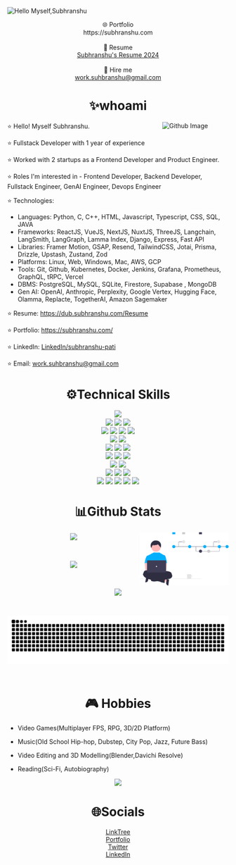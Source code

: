 
![Hello Myself,Subhranshu](https://github.com/CantBeSubh/CantBeSubh/assets/83113185/cadf7712-af12-4f6d-a1a1-8993700cb002)

<p align='center'>
	🌐 Portfolio
	<br/>
	https://subhranshu.com
	<br/><br/>
	📎 Resume
	<br/>
	<a href="https://dub.subhranshu.com/Resume">Subhranshu's Resume 2024</a>
	<br/><br/>
	🤝 Hire me
	<br/>
	<a href="mailto:work.suhbranshu@gmail.com">work.suhbranshu@gmail.com</a>
</p>

<h1 align='center'>✨whoami</h1> 

<p>
<a  href="#">
	<img width="30%" align="right" alt="Github Image" src="https://github.com/h0lycow/h0lycow/blob/main/assets/undraw_code_thinking_re_gka2.svg" '/>
</a>
	
⭐ Hello! Myself Subhranshu.

⭐ Fullstack Developer with 1 year of experience

⭐ Worked with 2 startups as a Frontend Developer and Product Engineer.

⭐ Roles I'm interested in - Frontend Developer, Backend Developer, Fullstack Engineer, GenAI Engineer, Devops Engineer

⭐ Technologies: 
- Languages: Python, C, C++, HTML, Javascript, Typescript, CSS, SQL, JAVA
- Frameworks: ReactJS, VueJS, NextJS, NuxtJS, ThreeJS, Langchain, LangSmith, LangGraph, Lamma Index, Django, Express, Fast API 
- Libraries: Framer Motion, GSAP, Resend, TailwindCSS, Jotai, Prisma, Drizzle, Upstash, Zustand, Zod
- Platforms: Linux, Web, Windows, Mac, AWS, GCP
- Tools: Git, Github, Kubernetes, Docker, Jenkins, Grafana, Prometheus, GraphQL, tRPC, Vercel
- DBMS: PostgreSQL, MySQL, SQLite, Firestore, Supabase , MongoDB
- Gen AI: OpenAI, Anthropic, Perplexity, Google Vertex, Hugging Face, Olamma, Replacte, TogetherAI, Amazon Sagemaker

⭐ Resume: https://dub.subhranshu.com/Resume

⭐ Portfolio: https://subhranshu.com/

⭐ LinkedIn: [LinkedIn/subhranshu-pati](https://www.linkedin.com/in/subhranshu-pati/)

⭐ Email: [work.suhbranshu@gmail.com](mailto:work.suhbranshu@gmail.com)

</p>

<h1 align='center'>⚙Technical Skills </h1>

<p align='center'>
	<img src='https://img.shields.io/badge/c++-%2300599C.svg?style=for-the-badge&logo=c%2B%2B&logoColor=white'/>
<br>
	<img src='https://img.shields.io/badge/python-3670A0?style=for-the-badge&logo=python&logoColor=ffdd54'/>
	<img src='https://img.shields.io/badge/jupyter-%23FA0F00.svg?style=for-the-badge&logo=jupyter&logoColor=white'/>
	<img src='https://img.shields.io/badge/r-%23276DC3.svg?style=for-the-badge&logo=r&logoColor=white'/>
<br>
	<img src='https://img.shields.io/badge/html5-%23E34F26.svg?style=for-the-badge&logo=html5&logoColor=white'/>
	<img src='https://img.shields.io/badge/css3-%231572B6.svg?style=for-the-badge&logo=css3&logoColor=white'/>
	<img src='https://img.shields.io/badge/SASS-hotpink.svg?style=for-the-badge&logo=SASS&logoColor=white'/>
	<img src='https://img.shields.io/badge/tailwindcss-%2338B2AC.svg?style=for-the-badge&logo=tailwind-css&logoColor=white'/>
<br>
	<img src='https://img.shields.io/badge/AWS-%23FF9900.svg?style=for-the-badge&logo=amazon-aws&logoColor=white'/>
	<img src='https://img.shields.io/badge/firebase-%23039BE5.svg?style=for-the-badge&logo=firebase'/>
<br>
	<img src='https://img.shields.io/badge/javascript-%23323330.svg?style=for-the-badge&logo=javascript&logoColor=%23F7DF1E'/>
	<img src='https://img.shields.io/badge/threejs-black?style=for-the-badge&logo=three.js&logoColor=white'/>
	<img src='https://img.shields.io/badge/react-%2320232a.svg?style=for-the-badge&logo=react&logoColor=%2361DAFB'/>
<br>
	<img src='https://img.shields.io/badge/vuejs-%2335495e.svg?style=for-the-badge&logo=vuedotjs&logoColor=%234FC08D'/>
	<img src='https://img.shields.io/badge/Nuxt-002E3B?style=for-the-badge&logo=nuxtdotjs&logoColor=#00DC82'/>
	<img src='https://img.shields.io/badge/Next-black?style=for-the-badge&logo=next.js&logoColor=white'/>
<br>
	<img src='https://img.shields.io/badge/node.js-6DA55F?style=for-the-badge&logo=node.js&logoColor=white'/>
	<img src='https://img.shields.io/badge/express.js-%23404d59.svg?style=for-the-badge&logo=express&logoColor=%2361DAFB'/>
<br>
	<img src='https://img.shields.io/badge/github-%23121011.svg?style=for-the-badge&logo=github&logoColor=white'/>
	<img src='https://img.shields.io/badge/Visual%20Studio%20Code-0078d7.svg?style=for-the-badge&logo=visual-studio-code&logoColor=white'/>
	<img src='https://img.shields.io/badge/-Arduino-00979D?style=for-the-badge&logo=Arduino&logoColor=white'/>
<br>
	<img src='https://img.shields.io/badge/markdown-%23000000.svg?style=for-the-badge&logo=markdown&logoColor=white'/>
	<img src='https://img.shields.io/badge/figma-%23F24E1E.svg?style=for-the-badge&logo=figma&logoColor=white'/>
	<img src='https://img.shields.io/badge/blender-%23F5792A.svg?style=for-the-badge&logo=blender&logoColor=white'/>
	<img src='https://img.shields.io/badge/Canva-%2300C4CC.svg?style=for-the-badge&logo=Canva&logoColor=white'/>
	<img src='https://img.shields.io/badge/Dribbble-EA4C89?style=for-the-badge&logo=dribbble&logoColor=white'/>
</p>

<h1 align='center'>📊Github Stats</h1> 

<img src='https://github.com/CantBeSubh/CantBeSubh/blob/main/assets/undraw_version_control_re_mg66.svg' align='right' width='40%'/>

<p align='center'><img src='https://github-readme-stats.vercel.app/api/top-langs/?username=CantBeSubh&&theme=dracula&hide=lua,assembly,Jupyter+Notebook' align='center'/></p>

<br>

<p align='center'><img src='https://github-readme-stats.vercel.app/api/?username=CantBeSubh&theme=dracula&show_icons=true' align='center'/></p>

<br>

<p align='center'><img src='https://github-profile-trophy.vercel.app/?username=CantBeSubh&theme=dracula&row=1&column=6' align='center'/></p>

<br>

<p align='center'><img align="center" src="https://github.com/CantBeSubh/CantBeSubh/blob/output/github-contribution-grid-snake-dark.svg" /></p>
		 


<p align='center'></p>
		 
<br>
																       
<h1 align='center'>🎮 Hobbies</h1>

- Video Games(Multiplayer FPS, RPG, 3D/2D Platform)

- Music(Old School Hip-hop, Dubstep, City Pop, Jazz, Future Bass)

- Video Editing and 3D Modelling(Blender,Davichi Resolve)

- Reading(Sci-Fi, Autobiography)

<p align='center'>
<a href='https://open.spotify.com/user/57dordqsbmjjihsqd6xwt9hg4'><img src='https://novatorem-rho-ten.vercel.app/api/spotify'/></a>
</p>


<h1 align='center'>🌐Socials </h1>

<p align='center'>
	<a href='https://linktr.ee/CantBeSubh'>LinkTree</a>
	<br> 
	<a href='https://subhranshu.com/'>Portfolio</a>
	<br> 
	<a href='https://twitter.com/cantbesubh'>Twitter</a>
	<br> 
	<a href='https://www.linkedin.com/in/subhranshu-pati/'>LinkedIn</a>
</p>
